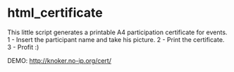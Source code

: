 html_certificate
================

This little script generates a printable A4 participation certificate for events.
1 - Insert the participant name and take his picture.
2 - Print the certificate.
3 - Profit :)

DEMO: http://knoker.no-ip.org/cert/
